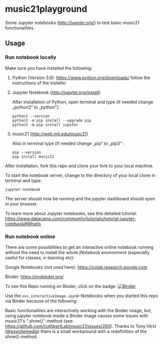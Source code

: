 # music21playground

Some Jupyter notebooks (http://jupyter.org/) to test basic music21 functionalities.

## Usage

### Run notebook locally

Make sure you have installed the following:
1. Python (Version 3.6): https://www.python.org/downloads/
    follow the instructions of the installer

2. Jupyter Notebook (http://jupyter.org/install)
    
    After installation of Python, open terminal and type (if needed change „python3“ to „python“):
    ```
    python3 --version
    python3 -m pip install --upgrade pip
    python3 -m pip install jupyter
    ```

3. music21 (http://web.mit.edu/music21)
    
    Also in terminal type (if needed change „pip“ to „pip3“ :
    ```
    pip --version
    pip install music21
    ```

After installation, fork this repo and clone your fork to your local machine. 

To start the notebook server, change to the directory of your local clone in terminal and type:
    
```
jupyter notebook
```

The server should now be running and the jupyter dashboard should open in your browser.

To learn more about Jupyter notebooks, see this detailed tutorial: https://www.datacamp.com/community/tutorials/tutorial-jupyter-notebook#WhatIs


### Run notebook online
There are some possibilities to get an interactive online notebook running without the need to install the whole jNotebook environment (especially useful for classes, e-learning etc):

Google Notebooks (not used here):
https://colab.research.google.com

Binder:
https://mybinder.org/

To see this Repo running on Binder, click on the badge: 
[![Binder](https://mybinder.org/badge.svg)](https://mybinder.org/v2/gh/musicEnfanthen/music21playground/master)

Use the `xxx_interactiveImage.ipynb`-Notebooks when you started this repo via Binder because of the following:

Basic functionalities are interactively working with the Binder image, but, using jupyter notebook inside a Binder image causes some issues with music21's ".show()"-method (see: https://github.com/cuthbertLab/music21/issues/260). Thanks to Tony Hirst ([@psychemedia](https://github.com/psychemedia)) there is a small workaround with a redefinition of the show()-method.
